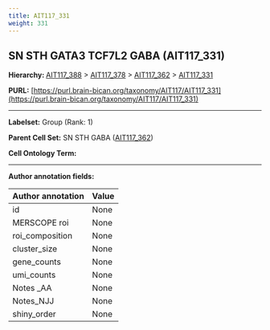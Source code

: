 ```yaml
---
title: AIT117_331
weight: 331
---
```

## SN STH GATA3 TCF7L2 GABA (AIT117_331)
<b>Hierarchy: </b>
[AIT117_388](../AIT117_388) >
[AIT117_378](../AIT117_378) >
[AIT117_362](../AIT117_362) >
[AIT117_331](../AIT117_331)

**PURL:** [https://purl.brain-bican.org/taxonomy/AIT117/AIT117_331](https://purl.brain-bican.org/taxonomy/AIT117/AIT117_331)

---


**Labelset:** Group (Rank: 1)

**Parent Cell Set:** SN STH GABA ([AIT117_362](../AIT117_362))



**Cell Ontology Term:** 

[MARKER GENES.]: #


---

[TRANSFERRED ANNOTATIONS.]: #


[AUTHOR ANNOTATION FIELDS.]: #


**Author annotation fields:**

| Author annotation | Value |
|-------------------|-------|
|id|None|
|MERSCOPE roi|None|
|roi_composition|None|
|cluster_size|None|
|gene_counts|None|
|umi_counts|None|
|Notes _AA|None|
|Notes_NJJ|None|
|shiny_order|None|

